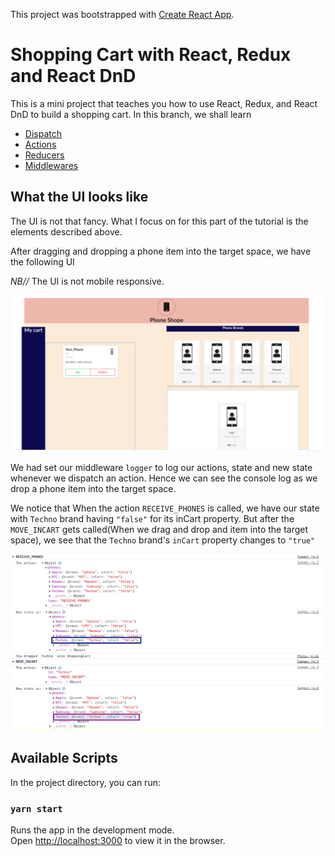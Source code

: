 This project was bootstrapped with [Create React App](https://github.com/facebook/create-react-app).

# Shopping Cart with React, Redux and React DnD
This is a mini project that teaches you how to use React, Redux, and React DnD to build a shopping cart. In this branch, we shall learn
- [Dispatch](https://redux.js.org/api/store)
- [Actions](https://redux.js.org/basics/actions)
- [Reducers](https://redux.js.org/basics/reducers)
- [Middlewares](https://redux.js.org/advanced/middleware)

## What the UI looks like
The UI is not that fancy. What I focus on for this part of the tutorial is the elements described above. 

After dragging and dropping a phone item into the target space, we have the following UI

*NB//* The UI is not mobile responsive.

![](./public/images/dropedPhone.png)

We had set our middleware `logger` to log our actions, state and new state whenever we dispatch an action. Hence we can see the console log as we drop a phone item into the target space.

We notice that When the action `RECEIVE_PHONES` is called, we have our state with `Techno` brand having `"false"` for its inCart property. But after the `MOVE_INCART` gets called(When we drag and drop and item into the target space), we see that the `Techno` brand's `inCart` property changes to `"true"`


![](./public/images/consoleDragDrop.png)

## Available Scripts

In the project directory, you can run:

### `yarn start`

Runs the app in the development mode.<br />
Open [http://localhost:3000](http://localhost:3000) to view it in the browser.